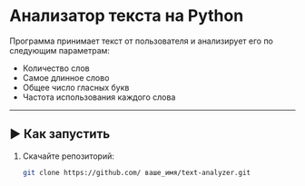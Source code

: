 # Анализатор текста на Python

Программа принимает текст от пользователя и анализирует его по следующим параметрам:
- Количество слов
- Самое длинное слово
- Общее число гласных букв
- Частота использования каждого слова

---

## ▶️ Как запустить

1. Скачайте репозиторий:
   ```bash
   git clone https://github.com/ ваше_имя/text-analyzer.git
